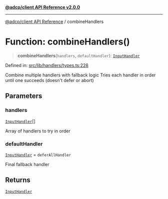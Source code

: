 [**@adcp/client API Reference v2.0.0**](../README.md)

***

[@adcp/client API Reference](../README.md) / combineHandlers

# Function: combineHandlers()

> **combineHandlers**(`handlers`, `defaultHandler`): [`InputHandler`](../type-aliases/InputHandler.md)

Defined in: [src/lib/handlers/types.ts:228](https://github.com/adcontextprotocol/adcp-client/blob/e8953d756e5ce5fafa76c5e8fa2f0316f0da0998/src/lib/handlers/types.ts#L228)

Combine multiple handlers with fallback logic
Tries each handler in order until one succeeds (doesn't defer or abort)

## Parameters

### handlers

[`InputHandler`](../type-aliases/InputHandler.md)[]

Array of handlers to try in order

### defaultHandler

[`InputHandler`](../type-aliases/InputHandler.md) = `deferAllHandler`

Final fallback handler

## Returns

[`InputHandler`](../type-aliases/InputHandler.md)
